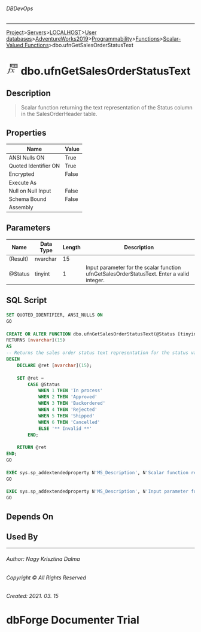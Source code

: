 ###### DBDevOps
___
[Project](../../../../../../../startpage.md)>[Servers](../../../../../../Servers.md)>[LOCALHOST](../../../../../LOCALHOST.md)>[User databases](../../../../UserDatabases.md)>[AdventureWorks2019](../../../AdventureWorks2019.md)>[Programmability](../../Programmability.md)>[Functions](../Functions.md)>[Scalar-Valued Functions](ScalarValuedFunctions.md)>dbo.ufnGetSalesOrderStatusText


# ![logo](../../../../../../../Images/scalarfunction.svg) dbo.ufnGetSalesOrderStatusText

## <a name="#Description"></a>Description
> Scalar function returning the text representation of the Status column in the SalesOrderHeader table.
## <a name="#Properties"></a>Properties
|Name|Value|
|---|---|
|ANSI Nulls ON|True|
|Quoted Identifier ON|True|
|Encrypted|False|
|Execute As||
|Null on Null Input|False|
|Schema Bound|False|
|Assembly||


## <a name="#Parameters"></a>Parameters
|Name|Data Type|Length|Description
|---|---|---|---
|(Result)|nvarchar|15||
|@Status|tinyint|1|Input parameter for the scalar function ufnGetSalesOrderStatusText. Enter a valid integer.|

## <a name="#SqlScript"></a>SQL Script
```SQL
SET QUOTED_IDENTIFIER, ANSI_NULLS ON
GO

CREATE OR ALTER FUNCTION dbo.ufnGetSalesOrderStatusText(@Status [tinyint])
RETURNS [nvarchar](15) 
AS 
-- Returns the sales order status text representation for the status value.
BEGIN
    DECLARE @ret [nvarchar](15);

    SET @ret = 
        CASE @Status
            WHEN 1 THEN 'In process'
            WHEN 2 THEN 'Approved'
            WHEN 3 THEN 'Backordered'
            WHEN 4 THEN 'Rejected'
            WHEN 5 THEN 'Shipped'
            WHEN 6 THEN 'Cancelled'
            ELSE '** Invalid **'
        END;
    
    RETURN @ret
END;
GO

EXEC sys.sp_addextendedproperty N'MS_Description', N'Scalar function returning the text representation of the Status column in the SalesOrderHeader table.', 'SCHEMA', N'dbo', 'FUNCTION', N'ufnGetSalesOrderStatusText'
GO

EXEC sys.sp_addextendedproperty N'MS_Description', N'Input parameter for the scalar function ufnGetSalesOrderStatusText. Enter a valid integer.', 'SCHEMA', N'dbo', 'FUNCTION', N'ufnGetSalesOrderStatusText', 'PARAMETER', N'@Status'
GO
```

## <a name="#DependsOn"></a>Depends On


## <a name="#UsedBy"></a>Used By


___
###### Author: Nagy Krisztina Dalma
###### Copyright © All Rights Reserved
###### Created: 2021. 03. 15

# dbForge Documenter Trial